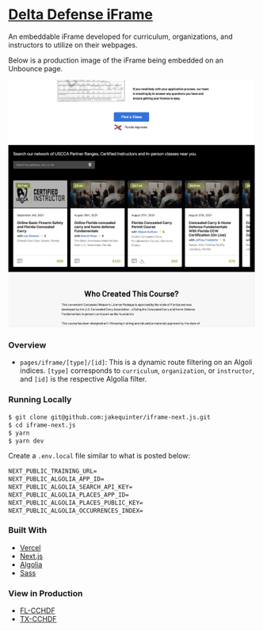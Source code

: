 # [Delta Defense iFrame](https://iframe-next-js.vercel.app/)

An embeddable iFrame developed for curriculum, organizations, and instructors to utilize on their webpages.

Below is a production image of the iFrame being embedded on an Unbounce page.

<img src="public/images/README_displayimage.png" height="500" />

### Overview

- `pages/iframe/[type]/[id]`: This is a dynamic route filtering on an Algoli indices. `[type]` corresponds to `curriculum`, `organization`, or `instructor`, and `[id]` is the respective Algolia filter.

### Running Locally

```
$ git clone git@github.com:jakequinter/iframe-next.js.git
$ cd iframe-next.js
$ yarn
$ yarn dev
```

Create a `.env.local` file similar to what is posted below:

```
NEXT_PUBLIC_TRAINING_URL=
NEXT_PUBLIC_ALGOLIA_APP_ID=
NEXT_PUBLIC_ALGOLIA_SEARCH_API_KEY=
NEXT_PUBLIC_ALGOLIA_PLACES_APP_ID=
NEXT_PUBLIC_ALGOLIA_PLACES_PUBLIC_KEY=
NEXT_PUBLIC_ALGOLIA_OCCURRENCES_INDEX=
```

### Built With

- [Vercel](https://vercel.com/)
- [Next.js](https://nextjs.org/)
- [Algolia](https://www.algolia.com/)
- [Sass](https://sass-lang.com/)

### View in Production

- [FL-CCHDF](https://www.usconcealedcarry.com/uscca-info/product/florida-license-to-carry-course/)
- [TX-CCHDF](https://www.usconcealedcarry.com/uscca-info/product/texas-license-to-carry-course/)
